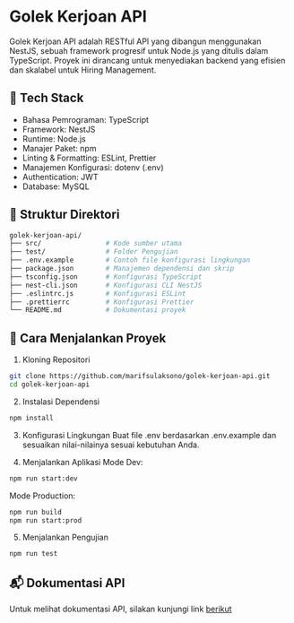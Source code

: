 # Golek Kerjoan API
Golek Kerjoan API adalah RESTful API yang dibangun menggunakan NestJS, sebuah framework progresif untuk Node.js yang ditulis dalam TypeScript. Proyek ini dirancang untuk menyediakan backend yang efisien dan skalabel untuk Hiring Management.​

## 🧰 Tech Stack
- Bahasa Pemrograman: TypeScript
- Framework: NestJS
- Runtime: Node.js
- Manajer Paket: npm
- Linting & Formatting: ESLint, Prettier
- Manajemen Konfigurasi: dotenv (.env)​
- Authentication: JWT
- Database: MySQL

## 📂 Struktur Direktori
```bash
golek-kerjoan-api/
├── src/                # Kode sumber utama
├── test/               # Folder Pengujian
├── .env.example        # Contoh file konfigurasi lingkungan
├── package.json        # Manajemen dependensi dan skrip
├── tsconfig.json       # Konfigurasi TypeScript
├── nest-cli.json       # Konfigurasi CLI NestJS
├── .eslintrc.js        # Konfigurasi ESLint
├── .prettierrc         # Konfigurasi Prettier
└── README.md           # Dokumentasi proyek
```

## 🚀 Cara Menjalankan Proyek
1. Kloning Repositori
```bash
git clone https://github.com/marifsulaksono/golek-kerjoan-api.git
cd golek-kerjoan-api
```
2. Instalasi Dependensi
```bash
npm install
```
3. Konfigurasi Lingkungan
Buat file .env berdasarkan .env.example dan sesuaikan nilai-nilainya sesuai kebutuhan Anda.​

4. Menjalankan Aplikasi
Mode Dev:

```bash
npm run start:dev
```

Mode Production:
```bash
npm run build
npm run start:prod
```
5. Menjalankan Pengujian
```bash
npm run test
```

## 📬 Dokumentasi API
Untuk melihat dokumentasi API, silakan kunjungi link [berikut](https://documenter.getpostman.com/view/30332593/2sB2izCYMi)
